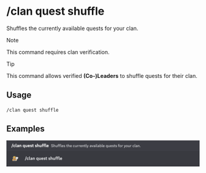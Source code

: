 # /clan quest shuffle

Shuffles the currently available quests for your clan.

> [!NOTE]
> This command requires clan verification.

> [!TIP]
> This command allows verified **(Co-)Leaders** to shuffle quests for their clan.

## Usage

```
/clan quest shuffle
```

## Examples

<img src="../../../_media/examples/clan/quest/shuffle-0.png" class="rounded-corners" draggable="false">
